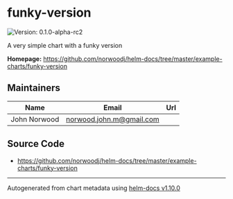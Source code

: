 # funky-version

![Version: 0.1.0-alpha-rc2](https://img.shields.io/badge/Version-0.1.0--alpha--rc2-informational?style=flat-square)

A very simple chart with a funky version

**Homepage:** <https://github.com/norwoodj/helm-docs/tree/master/example-charts/funky-version>

## Maintainers

| Name | Email | Url |
| ---- | ------ | --- |
| John Norwood | <norwood.john.m@gmail.com> |  |

## Source Code

* <https://github.com/norwoodj/helm-docs/tree/master/example-charts/funky-version>

----------------------------------------------
Autogenerated from chart metadata using [helm-docs v1.10.0](https://github.com/norwoodj/helm-docs/releases/v1.10.0)
